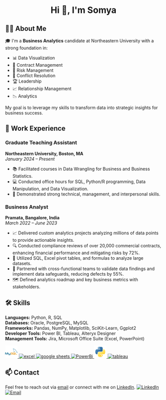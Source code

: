 <h1 align="center">Hi 👋, I'm Somya </h1>

## 👩‍💼 About Me

🎓 I'm a **Business Analytics** candidate at Northeastern University with a strong foundation in:
- 📊 Data Visualization
- 📑 Contract Management
- 🚦 Risk Management
- 🤝 Conflict Resolution
- 🏆 Leadership
- 📈 Relationship Management
- 📉 Analytics

My goal is to leverage my skills to transform data into strategic insights for business success.

## 💼 Work Experience

### Graduate Teaching Assistant
**Northeastern University, Boston, MA**  
_January 2024 – Present_

- 📚 Facilitated courses in Data Wrangling for Business and Business Statistics.
- 💻 Conducted office hours for SQL, Python/R programming, Data Manipulation, and Data Visualization.
- 🌟 Demonstrated strong technical, management, and interpersonal skills.

### Business Analyst
**Pramata, Bangalore, India**  
_March 2022 – June 2023_

- 📈 Delivered custom analytics projects analyzing millions of data points to provide actionable insights.
- 🔍 Conducted compliance reviews of over 20,000 commercial contracts, enhancing financial performance and mitigating risks by 72%.
- 🧮 Utilized SQL, Excel pivot tables, and formulas to analyze large datasets.
- 🤝 Partnered with cross-functional teams to validate data findings and implement data safeguards, reducing defects by 55%.
- 🗺 Defined analytics roadmap and key business metrics with stakeholders.

## 🛠 Skills

**Languages:** Python, R, SQL  
**Databases:** Oracle, PostgreSQL, MySQL  
**Frameworks:** Pandas, NumPy, Matplotlib, SciKit-Learn, Ggplot2  
**Developer Tools:** Power BI, Tableau, Alteryx Designer  
**Management Tools:** Jira, Microsoft Office Suite (Excel, PowerPoint)
<p align="left"> <a href="https://www.mysql.com/" target="_blank" rel="noreferrer"> <img src="https://raw.githubusercontent.com/devicons/devicon/master/icons/mysql/mysql-original-wordmark.svg" alt="mysql" width="40" height="40"/> </a> 
<a href="https://www.microsoft.com/es-es/microsoft-365/excel" target="_blank" rel="noreferrer"> <img src="https://upload.wikimedia.org/wikipedia/commons/thumb/3/34/Microsoft_Office_Excel_%282019%E2%80%93present%29.svg/258px-Microsoft_Office_Excel_%282019%E2%80%93present%29.svg.png" alt="excel" width="40" height="40"/> </a> 
<a href="https://www.google.es/intl/es/sheets/about/" target="_blank" rel="noreferrer"> <img src="https://cdn-icons-png.flaticon.com/512/2965/2965327.png" alt="google sheets" width="40" height="40"/> </a>
<a href="https://powerbi.microsoft.com/es-es/" target="_blank" rel="noreferrer"> <img src="https://upload.wikimedia.org/wikipedia/commons/thumb/c/c9/Power_bi_logo_black.svg/1200px-Power_bi_logo_black.svg.png" alt="PowerBi" width="40" height="40"/> </a>
<a href="https://www.python.org" target="_blank" rel="noreferrer"> <img src="https://raw.githubusercontent.com/devicons/devicon/master/icons/python/python-original.svg" alt="python" width="40" height="40"/> </a> 
<a href="https://www.tableau.com/es-es" target="_blank" rel="noreferrer"> <img src="https://cdn.filepicker.io/api/file/jZDILlufSOSDOkuJTZ7J" alt="tableau" width="40" height="40"/> </a> 
</p>

## 📫 Contact

Feel free to reach out via [email](mailto:bisen.s@northeastern.edu) or connect with me on [LinkedIn](https://linkedin.com/in/bisensomya).
[![LinkedIn](https://img.shields.io/badge/LinkedIn-blue?style=flat&logo=linkedin)](https://linkedin.com/in/bisensomya) [![Email](https://img.shields.io/badge/Email-red?style=flat&logo=gmail)](mailto:bisen.s@northeastern.edu)




